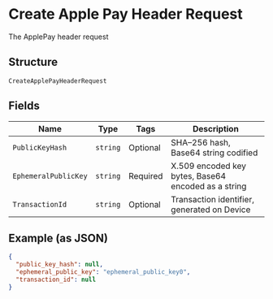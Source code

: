 
# Create Apple Pay Header Request

The ApplePay header request

## Structure

`CreateApplePayHeaderRequest`

## Fields

| Name | Type | Tags | Description |
|  --- | --- | --- | --- |
| `PublicKeyHash` | `string` | Optional | SHA–256 hash, Base64 string codified |
| `EphemeralPublicKey` | `string` | Required | X.509 encoded key bytes, Base64 encoded as a string |
| `TransactionId` | `string` | Optional | Transaction identifier, generated on Device |

## Example (as JSON)

```json
{
  "public_key_hash": null,
  "ephemeral_public_key": "ephemeral_public_key0",
  "transaction_id": null
}
```

